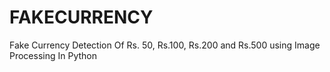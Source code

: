 # FAKECURRENCY
Fake Currency Detection Of Rs. 50, Rs.100, Rs.200 and Rs.500 using Image Processing In Python
